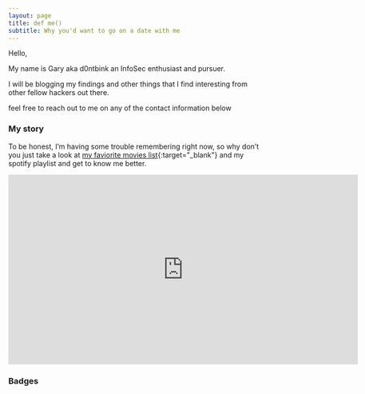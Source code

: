 ```yaml
---
layout: page
title: def me()
subtitle: Why you'd want to go on a date with me
---
```

Hello,

My name is Gary aka d0ntbink an InfoSec enthusiast and pursuer.

I will be blogging my findings and other things that I find interesting from other fellow hackers out there.

feel free to reach out to me on any of the contact information below


### My story

To be honest, I’m having some trouble remembering right now, so why don’t you just take a look at [my faviorite movies list](https://letterboxd.com/d0ntblink/list/my-top-movies-in-no-order/){:target="_blank"} and my spotify playlist and get to know me better.

<iframe src="https://open.spotify.com/embed/playlist/6mLl0yH6EfhuqrDm2alXXA" width="700" height="380" frameborder="0" allowtransparency="true" allow="encrypted-media"></iframe>

### Badges

<script src="https://www.hackthebox.eu/badge/466368"></script>